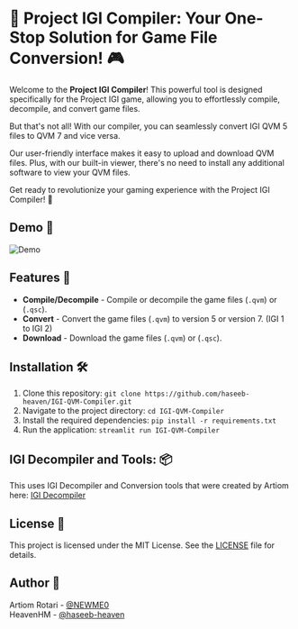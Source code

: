 # 🚀 Project IGI Compiler: Your One-Stop Solution for Game File Conversion! 🎮

Welcome to the **Project IGI Compiler**! This powerful tool is designed specifically for the Project IGI game, allowing you to effortlessly compile, decompile, and convert game files. 

But that's not all! With our compiler, you can seamlessly convert IGI QVM 5 files to QVM 7 and vice versa. 

Our user-friendly interface makes it easy to upload and download QVM files. Plus, with our built-in viewer, there's no need to install any additional software to view your QVM files. 

Get ready to revolutionize your gaming experience with the Project IGI Compiler! 🎉

## Demo 📸
![Demo](https://raw.githubusercontent.com/haseeb-heaven/IGI-QVM-Compiler/main/resources/igi-compiler.png)

## Features 🌟

- **Compile/Decompile** - Compile or decompile the game files (`.qvm`) or (`.qsc`).
- **Convert** - Convert the game files (`.qvm`) to version 5 or version 7. (IGI 1 to IGI 2)
- **Download** - Download the game files (`.qvm`) or (`.qsc`).

## Installation 🛠️

1. Clone this repository: `git clone https://github.com/haseeb-heaven/IGI-QVM-Compiler.git`
2. Navigate to the project directory: `cd IGI-QVM-Compiler`
3. Install the required dependencies: `pip install -r requirements.txt`
4. Run the application: `streamlit run IGI-QVM-Compiler`

## IGI Decompiler and Tools: 📦
This uses IGI Decompiler and Conversion tools that were created by Artiom here: [IGI Decompiler](https://github.com/NEWME0/Project-IGI/tree/master/tools/dconv)

## License 📄

This project is licensed under the MIT License. See the [LICENSE](LICENSE) file for details.

## Author 👤

Artiom Rotari - [@NEWME0](https://github.com/NEWME0)</br>
HeavenHM - [@haseeb-heaven](https://github.com/haseeb-heaven)